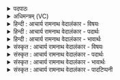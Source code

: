 <details><summary>पदपाठः</summary>

अ꣣पघ्न꣢न्। अ꣣प। घ्न꣢न्। प꣣वते। मृ꣡धः꣢꣯। अ꣡प꣢꣯। सो꣡मः꣢꣯। अ꣡रा꣢꣯व्णः। अ। रा꣣व्णः। ग꣡च्छ꣢꣯न्। इ꣡न्द्र꣢꣯स्य। नि꣣ष्कृत꣢म्। निः꣣। कृत꣢म्। ५१०।
</details>

<details><summary>अधिमन्त्रम् (VC)</summary>

- पवमानः सोमः
- अमहीयुराङ्गिरसः
- गायत्री
- षड्जः
- पावमानं काण्डम्
</details>

<details><summary>हिन्दी : आचार्य रामनाथ वेदालंकार - विषयः</summary>

अगले मन्त्र में सोम परमात्मा का कर्म वर्णित है।
</details>

<details><summary>हिन्दी : आचार्य रामनाथ वेदालंकार - पदार्थः</summary>

पदार्थान्वयभाषाः -  (सोमः) पवित्र रस का भण्डार परमेश्वर (इन्द्रस्य) जीवात्मा के (निष्कृतम्) संस्कृत किये हुए हृदयरूप घर में (गच्छन्) जाता हुआ, (मृधः) संग्रामकर्ता पापरूप शत्रुओं को (अपघ्नन्) विध्वस्त करता हुआ और (अराव्णः)अदानशील स्वार्थभावों को (अप) विनष्ट करता हुआ (पवते) पवित्रता प्रदान करता है ॥१४॥
</details>

<details><summary>हिन्दी : आचार्य रामनाथ वेदालंकार - भावार्थः</summary>

भावार्थभाषाः -  जब पवित्रतादायक आनन्दरस की धारा को प्रवाहित करता हुआ सोम परमेश्वर साधक के हृदय में प्रकट होता है तब उसका हृदय सब वासनाओं से रहित और स्वार्थवृत्ति से विहीन होकर पवित्र हो जाता है ॥१४॥ इस दशति में सोम परमात्मा तथा उससे उत्पन्न होनेवाली आनन्दरसधारा का वर्णन होने से इस दशति के विषय की पूर्व दशति के विषय के साथ संगति है ॥ षष्ठ प्रपाठक में प्रथम अर्ध की द्वितीय दशति समाप्त ॥ पञ्चम अध्याय में चतुर्थ खण्ड समाप्त ॥
</details>

<details><summary>संस्कृत : आचार्य रामनाथ वेदालंकार - विषयः</summary>

अथ सोमस्य परमात्मनः कर्म वर्णयति।
</details>

<details><summary>संस्कृत : आचार्य रामनाथ वेदालंकार - पदार्थः</summary>

पदार्थान्वयभाषाः -  (सोमः) पवित्ररसनिधिः परमेश्वरः (इन्द्रस्य) जीवात्मनः (निष्कृतम्२) संस्कृतं हृदयरूपं गृहम् (गच्छन्) प्रसर्पन्, (मृधः३) संग्रामकारिणः पापरूपान् शत्रून् (अपघ्नन्) अपध्वंसयन्, (अराव्णः) अदानशीलान् स्वार्थभावांश्च (अप) अपघ्नन् विनाशयन्। उपसर्गावृत्त्या क्रियापदावृत्तिरध्याह्रियते इति वैदिकी शैली। (पवते) पवित्रतां प्रयच्छति ॥१४॥
</details>

<details><summary>संस्कृत : आचार्य रामनाथ वेदालंकार - भावार्थः</summary>

भावार्थभाषाः -  यदा पावकस्यानन्दरसस्य धारां प्रवाहयन् परमेश्वरः साधकस्य हृदये प्रकटीभवति तदा तदीयं हृदयं सर्ववासनारहितं स्वार्थवृत्तिविहीनं च भूत्वा पवित्रं जायते ॥१४॥ अत्र सोमस्य परमात्मनस्तज्जन्याया आनन्दरसधारायाश्च वर्णनादेतद्दशत्यर्थस्य पूर्वदशत्यर्थेन संगतिरस्तीति विजानीत ॥ इति षष्ठे प्रपाठके प्रथमार्धे द्वितीया दशतिः ॥ इति पञ्चमेऽध्याये चतुर्थः खण्डः ॥
</details>

<details><summary>संस्कृत : आचार्य रामनाथ वेदालंकार - पादटिप्पनी</summary>

टिप्पणी:   १. ऋ० ९।६१।२५, साम० १२१३। २. निष्कृतं संस्कृतं द्रोणकलशम्—इति भ०। ३. मृधः संग्रामं पाप्मनो वा—इति वि०। हिंसकान् शत्रून्—इति भ०।
</details>